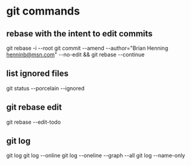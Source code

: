 # git commands

## rebase with the intent to edit commits
git rebase -i --root
git commit --amend --author="Brian Henning <henninb@msn.com>" --no-edit &&  git rebase --continue

## list ignored files
git status --porcelain --ignored

## git rebase edit
git rebase --edit-todo

## git log
git log
git log --online
git log --oneline --graph --all
git log --name-only
